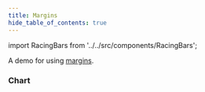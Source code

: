 ```yaml
---
title: Margins
hide_table_of_contents: true
---
```


import RacingBars from '../../src/components/RacingBars';

A demo for using [margins](../documentation/options.md#marginbottom).

<!--truncate-->

### Chart

<div className="gallery" style={{border: '1px solid black'}}>
  <RacingBars
    dataUrl="/data/population.csv"
    dataType="csv"
    marginTop={40}
    marginBottom={40}
    marginRight={40}
    marginLeft={40}
    labelsPosition="outside"
  />
</div>
